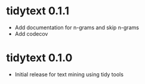 # tidytext 0.1.1

* Add documentation for n-grams and skip n-grams
* Add codecov

# tidytext 0.1.0

* Initial release for text mining using tidy tools



